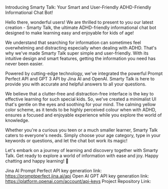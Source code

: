 Introducing Smarty Talk: Your Smart and User-Friendly ADHD-Friendly Informational Chat Bot!

Hello there, wonderful users! We are thrilled to present to you our latest creation - Smarty Talk, the ultimate ADHD-friendly 
informational chat bot designed to make learning easy and enjoyable for kids of age!

We understand that searching for information can sometimes feel overwhelming and distracting especially when dealing with ADHD. 
That's why we've made Smarty Talk super simple and user-friendly. With its intuitive design and smart features, getting the information 
you need has never been easier.

Powered by cutting-edge technology, we've integrated the powerful Prompt Perfect API and GPT 3 API by Jina AI and OpenAI. 
Smarty Talk is here to provide you with accurate and helpful answers to all your questions.

We believe that a clutter-free and distraction-free interface is the key to effective learning for such special kids. 
So, we've created a minimalist UI that's gentle on the eyes and soothing for your mind. 
The calming yellow color scheme, as it tends to be highly perceived colour when with ADHD, ensures a focused and enjoyable experience while you explore the world of knowledge.

Whether you're a curious you teen or a much smaller learner, Smarty Talk caters to everyone's needs. 
Simply choose your age category, type in your keywords or questions, and let the chat bot work its magic!

Let's embark on a journey of learning and discovery together with Smarty Talk. 
Get ready to explore a world of information with ease and joy. Happy chatting and happy learning! 🌟

Jina AI Prompt Perfect API key generation link: https://promptperfect.jina.ai/api
Open AI GPT API key generation link: https://platform.openai.com/account/api-keys
Project Repository Link: 
